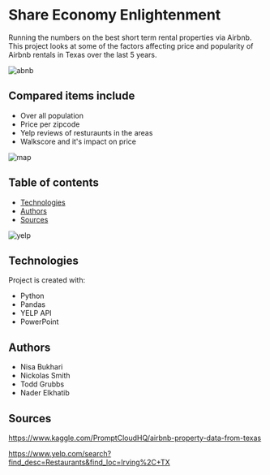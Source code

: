 # Share Economy Enlightenment
Running the numbers on the best short term rental properties via Airbnb. This project looks at some of the factors affecting price and popularity of Airbnb rentals in Texas over the last 5 years. 

![abnb](https://user-images.githubusercontent.com/49736893/70658596-e9ca3e00-1c23-11ea-8c08-d61012d5ee1a.png)

## Compared items include

* Over all population
* Price per zipcode
* Yelp reviews of resturaunts in the areas
* Walkscore and it's impact on price


![map](https://user-images.githubusercontent.com/49736893/70658597-e9ca3e00-1c23-11ea-9fd8-dd47ee6c9ad7.jpg)

## Table of contents
* [Technologies](#technologies)
* [Authors](#authors)
* [Sources](#sources)

![yelp](https://user-images.githubusercontent.com/49736893/70658598-e9ca3e00-1c23-11ea-860e-351f13eacca5.png)


## Technologies
Project is created with:
* Python
* Pandas
* YELP API
* PowerPoint

## Authors
* Nisa Bukhari
* Nickolas Smith
* Todd Grubbs
* Nader Elkhatib


## Sources
https://www.kaggle.com/PromptCloudHQ/airbnb-property-data-from-texas

https://www.yelp.com/search?find_desc=Restaurants&find_loc=Irving%2C+TX

